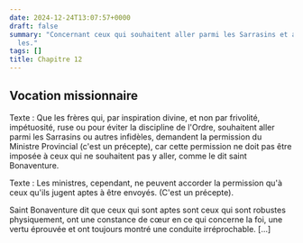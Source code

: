 ```yaml
---
date: 2024-12-24T13:07:57+0000
draft: false
summary: "Concernant ceux qui souhaitent aller parmi les Sarrasins et autres infid\xE8\
  les."
tags: []
title: Chapitre 12
---
```



## Vocation missionnaire

Texte : Que les frères qui, par inspiration divine, et non par frivolité, impétuosité, ruse ou pour éviter la discipline de l'Ordre, souhaitent aller parmi les Sarrasins ou autres infidèles, demandent la permission du Ministre Provincial (c'est un précepte), car cette permission ne doit pas être imposée à ceux qui ne souhaitent pas y aller, comme le dit saint Bonaventure.

Texte : Les ministres, cependant, ne peuvent accorder la permission qu'à ceux qu'ils jugent aptes à être envoyés. (C'est un précepte).

Saint Bonaventure dit que ceux qui sont aptes sont ceux qui sont robustes physiquement, ont une constance de cœur en ce qui concerne la foi, une vertu éprouvée et ont toujours montré une conduite irréprochable. […]
